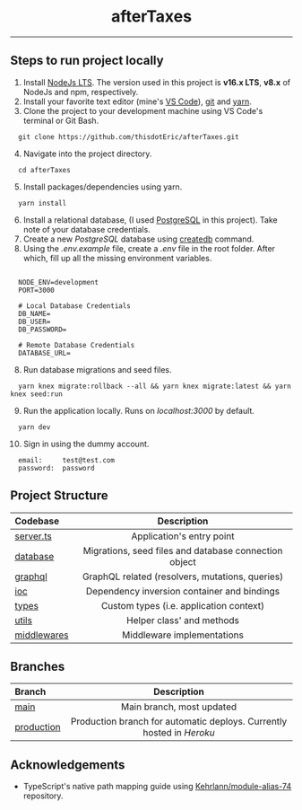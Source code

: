 <h1 align='center'> afterTaxes </h1>

---

## Steps to run project locally
1. Install [NodeJs LTS](https://nodejs.org/en/download/). The version used in this project is **v16.x LTS**, **v8.x** of NodeJs and npm, respectively.
2. Install your favorite text editor (mine's [VS Code](https://code.visualstudio.com/download)), [git](https://git-scm.com/downloads) and [yarn](https://classic.yarnpkg.com/lang/en/docs/install/#debian-stable).
3. Clone the project to your development machine using VS Code's terminal or Git Bash.
```
  git clone https://github.com/thisdotEric/afterTaxes.git
```
4.  Navigate into the project directory.
```
  cd afterTaxes
```
5.  Install packages/dependencies using yarn.
```
  yarn install
```
6. Install a relational database, (I used [PostgreSQL](https://www.postgresql.org/download/) in this project). Take note of your database credentials.
7. Create a new *PostgreSQL* database using [createdb](https://www.postgresql.org/docs/9.1/app-createdb.html) command.
8. Using the *.env.example* file, create a *.env* file in the root folder. After which, fill up all the missing environment variables.
```

  NODE_ENV=development
  PORT=3000

  # Local Database Credentials
  DB_NAME=
  DB_USER=
  DB_PASSWORD=

  # Remote Database Credentials
  DATABASE_URL=

```
8. Run database migrations and seed files.
```
  yarn knex migrate:rollback --all && yarn knex migrate:latest && yarn knex seed:run
```
9. Run the application locally. Runs on *localhost:3000* by default.
```
  yarn dev
```
10. Sign in using the dummy account.
```
  email:     test@test.com
  password:  password
```

## Project Structure
| Codebase              |      Description          |
| :-------------------- | :-----------------------: |
| [server.ts](src/server.ts)        |      Application's entry point     
| [database](src/database)        |      Migrations, seed files and database connection object 
| [graphql](src/graphql)        |      GraphQL related (resolvers, mutations, queries)     
| [ioc](src/ioc)        |      Dependency inversion container and bindings    
| [types](src/types)        |      Custom types (i.e. application context)
| [utils](src/utils)        |      Helper class' and methods
| [middlewares](src/middlewares)        |      Middleware implementations

## Branches
| Branch             |      Description          |
| :-------------------- | :-----------------------: |
| [main](https://github.com/thisdotEric/afterTaxes)        |      Main branch, most updated
| [production](https://github.com/thisdotEric/afterTaxes/tree/production)        |      Production branch for automatic deploys. Currently hosted in *Heroku*

## Acknowledgements
* TypeScript's native path mapping guide using [Kehrlann/module-alias-74](https://github.com/Kehrlann/module-alias-74) repository.
